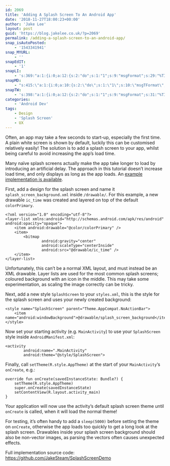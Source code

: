 ```yaml
---
id: 2069
title: 'Adding A Splash Screen To An Android App'
date: '2018-11-27T18:00:23+00:00'
author: 'Jake Lee'
layout: post
guid: 'https://blog.jakelee.co.uk/?p=2069'
permalink: /adding-a-splash-screen-to-an-android-app/
snap_isAutoPosted:
    - '1543341941'
snap_MYURL:
    - ''
snapEdIT:
    - '1'
snapLI:
    - 's:369:"a:1:{i:0;a:12:{s:2:"do";s:1:"1";s:9:"msgFormat";s:29:"%TITLE% %HCATS% %HTAGS% %URL%";s:8:"postType";s:1:"A";s:9:"isAutoImg";s:1:"A";s:8:"imgToUse";s:0:"";s:9:"isAutoURL";s:1:"A";s:8:"urlToUse";s:0:"";s:4:"doLI";i:0;s:8:"isPosted";s:1:"1";s:4:"pgID";s:0:"";s:7:"postURL";s:50:"www.linkedin.com/updates?topic=6473245269281636353";s:5:"pDate";s:19:"2018-11-27 18:05:39";}}";'
snapMD:
    - "s:415:\"a:1:{i:0;a:10:{s:2:\"do\";s:1:\"1\";s:10:\"msgTFormat\";s:7:\"%TITLE%\";s:9:\"msgFormat\";s:66:\"%ANNOUNCE%\r\n<br><br>\r\nFull post by %AUTHORNAME% available at %URL%\";s:9:\"isAutoURL\";s:1:\"A\";s:8:\"urlToUse\";s:0:\"\";s:4:\"doMD\";i:0;s:8:\"isPosted\";s:1:\"1\";s:4:\"pgID\";s:12:\"f7f0a774acd5\";s:7:\"postURL\";s:83:\"https://medium.com/@JakeSteam/adding-a-splash-screen-to-an-android-app-f7f0a774acd5\";s:5:\"pDate\";s:19:\"2018-11-27 18:05:41\";}}\";"
snapTW:
    - 's:398:"a:1:{i:0;a:12:{s:2:"do";s:1:"1";s:9:"msgFormat";s:31:"%TITLE% (%HCATS% %HTAGS%) %URL%";s:8:"attchImg";s:1:"0";s:9:"isAutoImg";s:1:"A";s:8:"imgToUse";s:0:"";s:9:"isAutoURL";s:1:"A";s:8:"urlToUse";s:0:"";s:4:"doTW";i:0;s:8:"isPosted";s:1:"1";s:4:"pgID";s:19:"1067479595551793152";s:7:"postURL";s:57:"https://twitter.com/JakeLeeLtd/status/1067479595551793152";s:5:"pDate";s:19:"2018-11-27 18:05:43";}}";'
categories:
    - 'Android Dev'
tags:
    - Design
    - 'Splash Screen'
    - UX
---
```


Often, an app may take a few seconds to start-up, especially the first time. A plain white screen is shown by default, luckily this can be customised relatively easily! The solution is to add a splash screen to your app, whilst being careful to avoid increasing the app’s load time.

Many naïve splash screens actually make the app take longer to load by introducing an artificial delay. The approach in this tutorial doesn’t increase load time, and only displays as long as the app loads. An [example implementation is available](https://github.com/JakeSteam/SplashScreenDemo).

First, add a design for the splash screen and name it `splash_screen_background.xml` inside `/drawable/`. For this example, a new drawable `ic_time` was created and layered on top of the default `colorPrimary`.

```
<?xml version="1.0" encoding="utf-8"?>
<layer-list xmlns:android="http://schemas.android.com/apk/res/android" android:opacity="opaque">
    <item android:drawable="@color/colorPrimary" />
    <item>
        <bitmap
                android:gravity="center"
                android:scaleType="centerInside"
                android:src="@drawable/ic_time" />
    </item>
</layer-list>
```

Unfortunately, this can’t be a normal XML layout, and must instead be an XML drawable. Layer lists are used for the most common splash screens; coloured background with an icon in the middle. This may take some experimentation, as scaling the image correctly can be tricky.

Next, add a new style `SplashScreen` to your `styles.xml`, this is the style for the splash screen and uses your newly created background:

```
<style name="SplashScreen" parent="Theme.AppCompat.NoActionBar">
    <item name="android:windowBackground">@drawable/splash_screen_background</item>
</style>
```

Now set your starting activity (e.g. `MainActivity`) to use your `SplashScreen` style inside `AndroidManifest.xml`:

```
<activity
        android:name=".MainActivity"
        android:theme="@style/SplashScreen">
```

Finally, call `setTheme(R.style.AppTheme)` at the start of your `MainActivity`‘s `onCreate`, e.g.:

```
override fun onCreate(savedInstanceState: Bundle?) {
    setTheme(R.style.AppTheme)
    super.onCreate(savedInstanceState)
    setContentView(R.layout.activity_main)
}
```

Your application will now use the activity’s default splash screen theme until `onCreate` is called, when it will load the normal theme!

For testing, it’s often handy to add a `sleep(5000)` before setting the theme on `onCreate`, otherwise the app loads too quickly to get a long look at the splash screen. Drawables inside your splash screen background should also be non-vector images, as parsing the vectors often causes unexpected effects.

Full implementation source code: <https://github.com/JakeSteam/SplashScreenDemo>